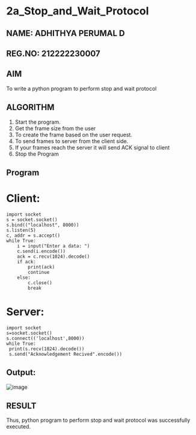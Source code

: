 # 2a_Stop_and_Wait_Protocol
## NAME: ADHITHYA PERUMAL D

## REG.NO: 212222230007
## AIM 
To write a python program to perform stop and wait protocol
## ALGORITHM
1. Start the program.
2. Get the frame size from the user
3. To create the frame based on the user request.
4. To send frames to server from the client side.
5. If your frames reach the server it will send ACK signal to client
6. Stop the Program
## Program

# Client:
```
import socket
s = socket.socket()
s.bind(("localhost", 8000))
s.listen(5)
c, addr = s.accept()
while True:
    i = input("Enter a data: ")
    c.send(i.encode())
    ack = c.recv(1024).decode()
    if ack:
        print(ack)
        continue
    else:
        c.close()
        break

```

# Server:
```
import socket
s=socket.socket()
s.connect(('localhost',8000))
while True:
 print(s.recv(1024).decode())
 s.send("Acknowledgement Recived".encode())
```

## Output:

![image](https://github.com/danishnicho7/2a_Stop_and_Wait_Protocol/assets/145546601/631dac5a-fc05-4b5d-81de-3762bfddf9d5)


## RESULT
Thus, python program to perform stop and wait protocol was successfully executed.
